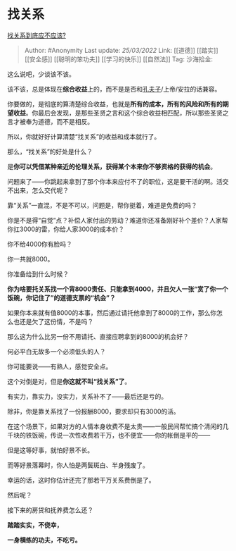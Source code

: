 # 找关系
[找关系到底应不应该?](https://www.zhihu.com/question/29086866/answer/2402328749)

> Author: #Anonymity
> Last update: *25/03/2022*
> Link: [[道德]] [[踏实]] [[安全感]] [[聪明的笨功夫]] [[学习的快乐]] [[自然法]]
> Tag:
> 沙海拾金:

这么说吧，少谈该不该。

该不该，总是体现在**综合收益**上的，而不是是否和[孔夫子](https://www.zhihu.com/search?q=%E5%AD%94%E5%A4%AB%E5%AD%90&search_source=Entity&hybrid_search_source=Entity&hybrid_search_extra=%7B%22sourceType%22%3A%22answer%22%2C%22sourceId%22%3A2402328749%7D)/上帝/安拉的话兼容。

你要做的，是彻底的算清楚综合收益，也就是**所有的成本，所有的风险和所有的期望收益**。你最后会发现，是那些圣贤之言和这个综合收益相匹配，所以那些圣贤之言才被奉为道德，而不是相反。

所以，你就好好计算清楚“找关系”的收益和成本就行了。

那么，“找关系”的好处是什么？

是**你可以凭借某种亲近的伦理关系，获得某个本来你不够资格的获得的机会**。

问题来了——你跳起来拿到了那个你本来应付不了的职位，这是要干活的啊。活交不出来，怎么交代呢？

靠“关系”一直混，不是不可以，问题是，帮你挺着，难道是免费的吗？

你是不是得“自觉”点？补偿人家付出的劳动？难道你还准备刚好补个差价？人家帮你扛3000的雷，你给人家3000的成本价？

你不给4000你有脸吗？

你一共就8000。

你准备给到什么时候？

**你为啥要托关系找一个背8000责任、只能拿到4000，并且欠人一张“赏了你一个饭碗，你记住了”的道德支票的“机会”？**

如果你本来就有值8000的本事，然后通过请托他拿到了8000的工作，那么你怎么也还是欠了这份情，不是吗？

那么这为什么比另一份不用请托、直接应聘拿到的8000的机会好？

何必平白无故多一个必须低头的人？

你可能要说——有熟人，感觉安全点。

这个对倒是对，但是**你这就不叫“找关系”了**。

有实力，靠实力，没实力，关系补不了——最后还是亏的。

除非，你是靠关系找了一份报酬8000，要求却只有3000的活。

在这个场景下，如果对方的人情本身收费不是太贵——一般民间帮忙搞个清闲的几千块的铁饭碗，传说一次性收费若干万，也不便宜——你的帐倒是平的——

但是这等好事，就怕好景不长。

而等好景落幕时，你人怕是两鬓斑白、半身残废了。

幸运的话，这时你估计还完了那若干万关系费倒是了。

然后呢？

接下来的房贷和抚养费怎么还？

**踏踏实实，不侥幸，**

**一身横练的功夫，不吃亏。**
